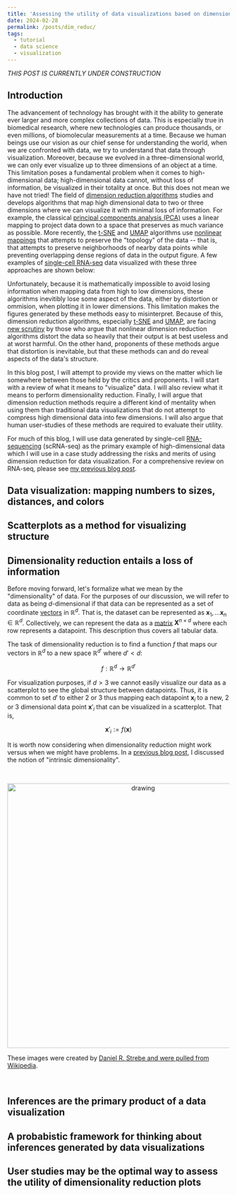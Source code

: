 ```yaml
---
title: 'Assessing the utility of data visualizations based on dimensionality reduction'
date: 2024-02-28
permalink: /posts/dim_reduc/
tags:
  - tutorial
  - data science
  - visualization
---
```


_THIS POST IS CURRENTLY UNDER CONSTRUCTION_

Introduction
------------

The advancement of technology has brought with it the ability to generate ever larger and more complex collections of data. This is especially true in biomedical research, where new technologies can produce thousands, or even millions, of biomolecular measurements at a time. Because we human beings use our vision as our chief sense for understanding the world, when we are confronted with data, we try to understand that data through visualization. Moreover, because we evolved in a three-dimensional world, we can only ever visualize up to three dimensions of an object at a time. This limitation poses a fundamental problem when it comes to high-dimensional data; high-dimensional data cannot, without loss of information, be visualized in their totality at once. But this does not mean we have not tried! The field of [dimension reduction algorithms](https://en.wikipedia.org/wiki/Dimensionality_reduction#:~:text=Dimensionality%20reduction%2C%20or%20dimension%20reduction,close%20to%20its%20intrinsic%20dimension.) studies and develops algorithms that map high dimensional data to two or three dimensions where we can visualize it with minimal loss of information. For example, the classical [principal components analysis (PCA)](https://en.wikipedia.org/wiki/Principal_component_analysis) uses a linear mapping to project data down to a space that preserves as much variance as possible. More recently, the [t-SNE](https://www.jmlr.org/papers/volume9/vandermaaten08a/vandermaaten08a.pdf) and [UMAP](https://arxiv.org/pdf/1802.03426.pdf) algorithms use [nonlinear mappings](https://en.wikipedia.org/wiki/Nonlinear_dimensionality_reduction) that attempts to preserve the "topology" of the data -- that is, that attempts to preserve neighborhoods of nearby data points while preventing overlapping dense regions of data in the output figure. A few examples of [single-cell RNA-seq](https://en.wikipedia.org/wiki/Single-cell_sequencing) data visualized with these three approaches are shown below:



Unfortunately, because it is mathematically impossible to avoid losing information when mapping data from high to low dimensions, these algorithms inevitibly lose some aspect of the data, either by distortion or ommision, when plotting it in lower dimensions. This limitation makes the figures generated by these methods easy to misinterpret. Because of this, dimension reduction algorithms, especially [t-SNE](https://www.jmlr.org/papers/volume9/vandermaaten08a/vandermaaten08a.pdf) and [UMAP](https://arxiv.org/pdf/1802.03426.pdf), are facing [new scrutiny](https://journals.plos.org/ploscompbiol/article?id=10.1371/journal.pcbi.1011288) by those who argue that nonlinear dimension reduction algorithms distort the data so heavily that their output is at best useless and at worst harmful. On the other hand, proponents of these methods argue that distortion is inevitable, but that these methods can and do reveal aspects of the data's structure.

In this blog post, I will attempt to provide my views on the matter which lie somewhere between those held by the critics and proponents. I will start with a review of what it means to "visualize" data. I will also review what it means to perform dimensionality reduction. Finally, I will argue that dimension reduction methods require a different kind of mentality when using them than traditional data visualizations that do not attempt to compress high dimensional data into few dimensions. I will also argue that human user-studies of these methods are required to evaluate their utility.

For much of this blog, I will use data generated by single-cell [RNA-sequencing](https://mbernste.github.io/posts/rna_seq_basics/) (scRNA-seq) as the primary example of high-dimensional data which I will use in a case study addressing the risks and merits of using dimension reduction for data visualization. For a comprehensive review on RNA-seq, please see [my previous blog post](https://mbernste.github.io/posts/rna_seq_basics/). 

Data visualization: mapping numbers to sizes, distances, and colors
-------------------------------------------------------------------

Scatterplots as a method for visualizing structure
--------------------------------------------------

Dimensionality reduction entails a loss of information
------------------------------------------------------

Before moving forward, let's formalize what we mean by the "dimensionality" of data. For the purposes of our discussion, we will refer to data as being $d$-dimensional if that data can be represented as a set of coordinate [vectors](https://mbernste.github.io/posts/vector_spaces/) in $\mathbb{R}^d$. That is, the dataset can be represented as $\boldsymbol{x}_1, \dots \boldsymbol{x}_n \in \mathbb{R}^d$. Collectively, we can represent the data as a [matrix](https://mbernste.github.io/posts/matrices/) $\boldsymbol{X}^{n \times d}$ where each row represents a datapoint. This description thus covers all tabular data. 

The task of dimensionality reduction is to find a function $f$ that maps our vectors in $\mathbb{R}^d$ to a new space $\mathbb{R}^{d'}$ where $d' < d$:

$$f : \mathbb{R}^d \rightarrow \mathbb{R}^{d'}$$

For visualization purposes, if $d > 3$ we cannot easily visualize our data as a scatterplot to see the global structure between datapoints. Thus, it is common to set $d'$ to either 2 or 3 thus mapping each datapoint $\boldsymbol{x}_i$ to a new, 2 or 3 dimensional data point $\boldsymbol{x}'_i$ that can be visualized in a scatterplot. That is,

$$\boldsymbol{x}'_i := f(\boldsymbol{x})$$

It is worth now considering when dimensionality reduction might work versus when we might have problems. In a [previous blog post](https://mbernste.github.io/posts/intrinsic_dimensionality/), I  discussed the notion of "intrinsic dimensionality". 

&nbsp;

<center><img src="https://raw.githubusercontent.com/mbernste/mbernste.github.io/master/images/globe_projections_by_Daniel_R_Strebe.png" alt="drawing" width="600"/></center>

These images were created by [Daniel R. Strebe and were pulled from Wikipedia](https://en.wikipedia.org/wiki/List_of_map_projections). 

&nbsp;


Inferences are the primary product of a data visualization
----------------------------------------------------------

A probabistic framework for thinking about inferences generated by data visualizations
--------------------------------------------------------------------------------------

User studies may be the optimal way to assess the utility of dimensionality reduction plots
-------------------------------------------------------------------------------------------


